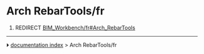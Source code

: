 # Arch RebarTools/fr
1.  REDIRECT [BIM_Workbench/fr#Arch_RebarTools](BIM_Workbench/fr#Arch_RebarTools.md)



---
⏵ [documentation index](../README.md) > Arch RebarTools/fr
